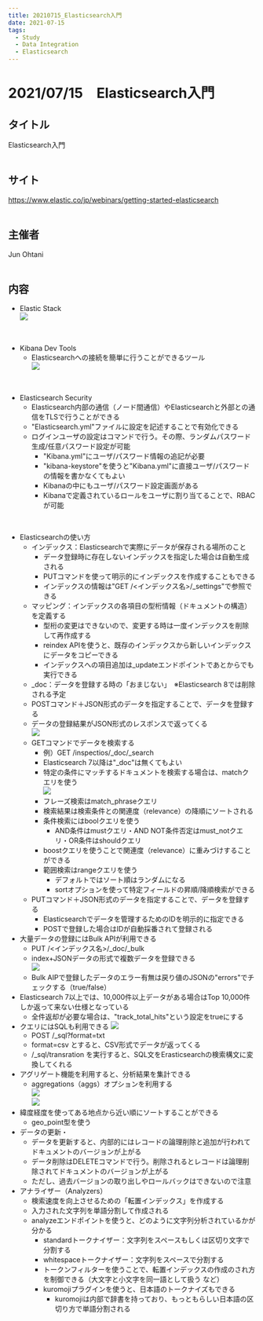 ```yaml
---
title: 20210715_Elasticsearch入門
date: 2021-07-15
tags:
  - Study
  - Data Integration
  - Elasticsearch
---
```

# 2021/07/15　Elasticsearch入門
## タイトル
Elasticsearch入門  
<br>

## サイト
https://www.elastic.co/jp/webinars/getting-started-elasticsearch  
<br>

## 主催者
Jun Ohtani  
<br>

## 内容
- Elastic Stack  
![](./images/Elasticsearch入門_20210716_1.png)  
<br>

- Kibana Dev Tools
  - Elasticsearchへの接続を簡単に行うことができるツール  
  ![](./images/Elasticsearch入門_20210716_2.png)  
<br>

- Elasticsearch Security  
  - Elasticsearch内部の通信（ノード間通信）やElasticsearchと外部との通信をTLSで行うことができる  
  - "Elasticsearch.yml"ファイルに設定を記述することで有効化できる  
  - ログインユーザの設定はコマンドで行う。その際、ランダムパスワード生成/任意パスワード設定が可能  
    - "Kibana.yml"にユーザ/パスワード情報の追記が必要  
    - "kibana-keystore"を使うと"Kibana.yml"に直接ユーザ/パスワードの情報を書かなくてもよい  
    - Kibanaの中にもユーザ/パスワード設定画面がある  
    - Kibanaで定義されているロールをユーザに割り当てることで、RBACが可能  
<br>

- Elasticsearchの使い方  
  - インデックス：Elasticsearchで実際にデータが保存される場所のこと  
    - データ登録時に存在しないインデックスを指定した場合は自動生成される  
    - PUTコマンドを使って明示的にインデックスを作成することもできる  
    - インデックスの情報は"GET /<インデックス名>/_settings"で参照できる  
  - マッピング：インデックスの各項目の型桁情報（ドキュメントの構造）を定義する  
    - 型桁の変更はできないので、変更する時は一度インデックスを削除して再作成する  
    - reindex APIを使うと、既存のインデックスから新しいインデックスにデータをコピーできる  
    - インデックスへの項目追加は_updateエンドポイントであとからでも実行できる  
  - _doc：データを登録する時の「おまじない」　※Elasticsearch 8では削除される予定  
  - POSTコマンド＋JSON形式のデータを指定することで、データを登録する  
  - データの登録結果がJSON形式のレスポンスで返ってくる  
  ![](./images/Elasticsearch入門_20210716_3.png)
  - GETコマンドでデータを検索する  
    - 例）GET /inspectios/_doc/_search  
    - Elasticsearch 7以降は"_doc"は無くてもよい  
    - 特定の条件にマッチするドキュメントを検索する場合は、matchクエリを使う  
    ![](./images/Elasticsearch入門_20210716_5.png)  
    - フレーズ検索はmatch_phraseクエリ  
    - 検索結果は検索条件との関連度（relevance）の降順にソートされる  
    - 条件検索にはboolクエリを使う  
      - AND条件はmustクエリ・AND NOT条件否定はmust_notクエリ・OR条件はshouldクエリ  
    - boostクエリを使うことで関連度（relevance）に重みづけすることができる  
    - 範囲検索はrangeクエリを使う  
      - デフォルトではソート順はランダムになる  
      - sortオプションを使って特定フィールドの昇順/降順検索ができる  
  - PUTコマンド＋JSON形式のデータを指定することで、データを登録する  
    - Elasticsearchでデータを管理するためのIDを明示的に指定できる  
    - POSTで登録した場合はIDが自動採番されて登録される  
- 大量データの登録にはBulk APIが利用できる  
  - PUT /<インデックス名>/_doc/_bulk  
  - index+JSONデータの形式で複数データを登録できる  
  ![](./images/Elasticsearch入門_20210716_4.png)  
  - Bulk AIPで登録したデータのエラー有無は戻り値のJSONの"errors"でチェックする（true/false）  
- Elasticsearch 7以上では、10,000件以上データがある場合はTop 10,000件しか返って来ない仕様となっている  
  - 全件返却が必要な場合は、"track_total_hits"という設定をtrueにする  
- クエリにはSQLも利用できる
  ![](./images/Elasticsearch入門_20210716_6.png)  
  - POST /_sql?format=txt  
  - format=csv とすると、CSV形式でデータが返ってくる  
  - /_sql/transration を実行すると、SQL文をErasticsearchの検索構文に変換してくれる  
- アグリゲート機能を利用すると、分析結果を集計できる  
  - aggregations（aggs）オプションを利用する  
  ![](./images/Elasticsearch入門_20210716_7.png)  
  ![](./images/Elasticsearch入門_20210716_8.png)  
- 緯度経度を使ってある地点から近い順にソートすることができる  
  - geo_point型を使う  
- データの更新・
  - データを更新すると、内部的にはレコードの論理削除と追加が行われてドキュメントのバージョンが上がる  
  - データ削除はDELETEコマンドで行う。削除されるとレコードは論理削除されてドキュメントのバージョンが上がる  
  - ただし、過去バージョンの取り出しやロールバックはできないので注意  
- アナライザー（Analyzers）  
  - 検索速度を向上させるための「転置インデックス」を作成する  
  - 入力された文字列を単語分割して作成される  
  - analyzeエンドポイントを使うと、どのように文字列分析されているかが分かる  
    - standardトークナイザー：文字列をスペースもしくは区切り文字で分割する  
    - whitespaceトークナイザー：文字列をスペースで分割する  
    - トークンフィルターを使うことで、転置インデックスの作成のされ方を制御できる（大文字と小文字を同一語として扱う など）  
    - kuromojiプラグインを使うと、日本語のトークナイズもできる  
      - kuromojiは内部で辞書を持っており、もっともらしい日本語の区切り方で単語分割される  